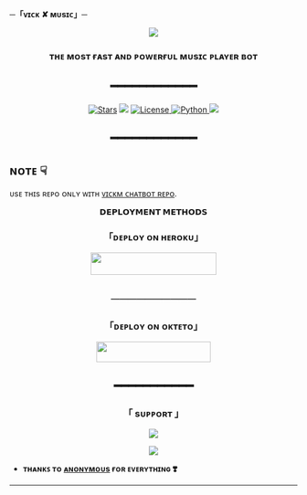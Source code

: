  <b align="centre">─「ᴠɪᴄᴋ ✘ ᴍᴜsɪᴄ」─</b>

<p align="center">
  <img src="https://telegra.ph/file/3e81d08db1a144c6a2f6b.jpg">
</p>

<h3 align="center">
 ᴛʜᴇ ᴍᴏsᴛ ғᴀsᴛ ᴀɴᴅ ᴩᴏᴡᴇʀғᴜʟ ᴍᴜsɪᴄ ᴩʟᴀʏᴇʀ ʙᴏᴛ
</h3>
<h2 align="center">
━━━━━━━━━━━━
</h2>

<p align="center">
<a href="https://github.com/Devarora-0981/VickMusic/stargazers"><img src="https://img.shields.io/github/stars/Devarora-0981/VickMusic?color=black&logo=github&logoColor=black&style=for-the-badge" alt="Stars" /></a>
<a href="https://github.com/Devarora-0981/VickMusic/network/members"> <img src="https://img.shields.io/github/forks/Devarora-0981/VickMusic?color=black&logo=github&logoColor=black&style=for-the-badge" /></a>
<a href="https://github.com/Devarora-0981/VickMusic/blob/master/LICENSE"> <img src="https://img.shields.io/badge/License-MIT-blueviolet?style=for-the-badge" alt="License" /> </a>
<a href="https://www.python.org/"> <img src="https://img.shields.io/badge/Written%20in-Python-skyblue?style=for-the-badge&logo=python" alt="Python" /> </a>
<a href="https://github.com/Devarora-0981/VickMusic/commits/AnonymousR1025"> <img src="https://img.shields.io/github/last-commit/Devarora-0981/VickMusic?color=black&logo=github&logoColor=black&style=for-the-badge" /></a>
</p>

<h2 align="center">
━━━━━━━━━━━━
</h2>


## ɴᴏᴛᴇ ☟︎︎︎
ᴜsᴇ ᴛʜɪs ʀᴇᴘᴏ ᴏɴʟʏ ᴡɪᴛʜ [ᴠɪᴄᴋᴍ ᴄʜᴀᴛʙᴏᴛ ʀᴇᴘᴏ](https://github.com/Devarora-0981/VickM).

<p align="center">
<b>𝗗𝗘𝗣𝗟𝗢𝗬𝗠𝗘𝗡𝗧 𝗠𝗘𝗧𝗛𝗢𝗗𝗦</b>
</p>

<h3 align="center">
「ᴅᴇᴩʟᴏʏ ᴏɴ ʜᴇʀᴏᴋᴜ」
</h3>
<p align="center"><a href="https://dashboard.heroku.com/new?template=https://github.com/Devarora-0981/VickMusic"> <img src="https://img.shields.io/badge/Deploy%20On%20Heroku-black?style=for-the-badge&logo=heroku" width="220" height="38.45"/></a></p>
<h2 align="center">
──────────
</h2>

<h3 align="center">
「ᴅᴇᴩʟᴏʏ ᴏɴ ᴏᴋᴛᴇᴛᴏ」
</h3>
<p align="center"><a href="https://cloud.okteto.com/deploy?repository=https://github.com/Devarora-0981/VickMusic"><img src="https://img.shields.io/badge/Deploy%20On%20Okteto-informational?style=for-the-badge&logo=Okteto" width="200" height="35.45"/></a></p>

<h2 align="center">
━━━━━━━━━━━
</h2>

<h3 align="center">
「 sᴜᴩᴩᴏʀᴛ 」
</h3>

<p align="center">
<a href="https://telegram.me/WE_RFRIENDS"><img src="https://img.shields.io/badge/-Support%20Group-blue.svg?style=for-the-badge&logo=Telegram"></a>
</p>
<p align="center">
<a href="https://telegram.me/DEVBOTZ"><img src="https://img.shields.io/badge/-Support%20Channel-blue.svg?style=for-the-badge&logo=Telegram"></a>
</p>

- **ᴛʜᴀɴᴋꜱ ᴛᴏ [ᴀɴᴏɴʏᴍᴏᴜs](https://t.me/anonymous_was_bot) ғᴏʀ ᴇᴠᴇʀʏᴛʜɪɴɢ ❣️**

----------------------------------------------------------
